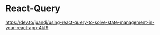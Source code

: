 # React-Query

https://dev.to/juandj/using-react-query-to-solve-state-management-in-your-react-app-4kf9
